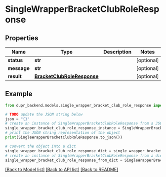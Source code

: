 # SingleWrapperBracketClubRoleResponse


## Properties

Name | Type | Description | Notes
------------ | ------------- | ------------- | -------------
**status** | **str** |  | [optional] 
**message** | **str** |  | [optional] 
**result** | [**BracketClubRoleResponse**](BracketClubRoleResponse.md) |  | [optional] 

## Example

```python
from dupr_backend.models.single_wrapper_bracket_club_role_response import SingleWrapperBracketClubRoleResponse

# TODO update the JSON string below
json = "{}"
# create an instance of SingleWrapperBracketClubRoleResponse from a JSON string
single_wrapper_bracket_club_role_response_instance = SingleWrapperBracketClubRoleResponse.from_json(json)
# print the JSON string representation of the object
print(SingleWrapperBracketClubRoleResponse.to_json())

# convert the object into a dict
single_wrapper_bracket_club_role_response_dict = single_wrapper_bracket_club_role_response_instance.to_dict()
# create an instance of SingleWrapperBracketClubRoleResponse from a dict
single_wrapper_bracket_club_role_response_from_dict = SingleWrapperBracketClubRoleResponse.from_dict(single_wrapper_bracket_club_role_response_dict)
```
[[Back to Model list]](../README.md#documentation-for-models) [[Back to API list]](../README.md#documentation-for-api-endpoints) [[Back to README]](../README.md)


